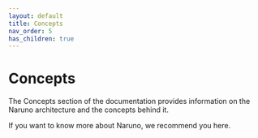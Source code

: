 ```yaml
---
layout: default
title: Concepts
nav_order: 5
has_children: true
---
```


# Concepts

The Concepts section of the documentation provides information on the Naruno architecture and the concepts behind it. 

If you want to know more about Naruno, we recommend you here. 